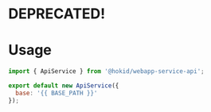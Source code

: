 # DEPRECATED!

# Usage

```js
import { ApiService } from '@hokid/webapp-service-api';

export default new ApiService({
  base: '{{ BASE_PATH }}'
});
```

